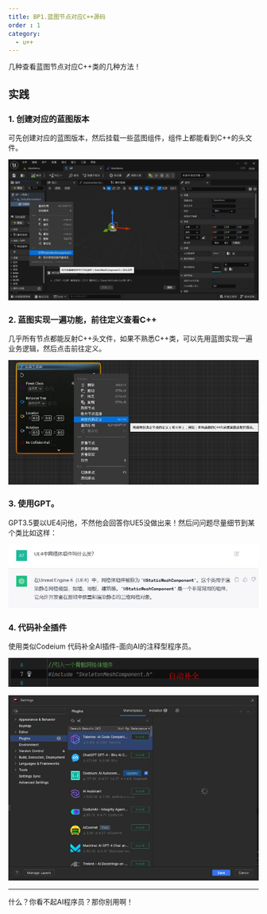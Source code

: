 ```yaml
---
title: BP1.蓝图节点对应C++源码
order : 1
category:
  - u++
---
```


<ChatMessage avatar="../../assets/emoji/blzt.png" :avatarWidth="40">
几种查看蓝图节点对应C++类的几种方法！
</ChatMessage>

## 实践

### 1. 创建对应的蓝图版本

<ChatMessage avatar="../../assets/emoji/dsyj.png" :avatarWidth="40">
可先创建对应的蓝图版本，然后挂载一些蓝图组件，组件上都能看到C++的头文件。
</ChatMessage>

![](..%2Fassets%2FBP2CPP.jpg)

### 2.  蓝图实现一遍功能，前往定义查看C++

<ChatMessage avatar="../../assets/emoji/bqb (4).png" :avatarWidth="40">
几乎所有节点都能反射C++头文件，如果不熟悉C++类，可以先用蓝图实现一遍业务逻辑，然后点击前往定义。
</ChatMessage>

![](..%2Fassets%2FBp2cpp2.jpg)

### 3. 使用GPT。

<ChatMessage avatar="../../assets/emoji/hh.png" :avatarWidth="40">
GPT3.5要以UE4问他，不然他会回答你UE5没做出来！然后问问题尽量细节到某个类比如这样：
</ChatMessage>

![](..%2Fassets%2Faskgpt.jpg)

### 4. 代码补全插件

<ChatMessage avatar="../../assets/emoji/dsyj.png" :avatarWidth="40">
使用类似Codeium 代码补全AI插件-面向AI的注释型程序员。
</ChatMessage>


![](..%2Fassets%2FAICODE.png)

![](..%2Fassets%2FAIPLUTGIN.jpg)

<hr>

<ChatMessage avatar="../../assets/emoji/blzt.png" :avatarWidth="40">
什么？你看不起AI程序员？那你别用啊！
</ChatMessage>